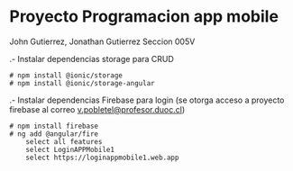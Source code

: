 # Proyecto Programacion app mobile
John Gutierrez, Jonathan Gutierrez
Seccion 005V

.- Instalar dependencias storage para CRUD

	# npm install @ionic/storage
	# npm install @ionic/storage-angular


.- Instalar dependencias Firebase para login (se otorga acceso a proyecto firebase al correo v.pobletel@profesor.duoc.cl)

	# npm install firebase
	# ng add @angular/fire
		select all features
		select LoginAPPMobile1
		select https://loginappmobile1.web.app
